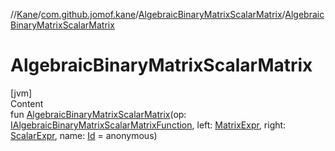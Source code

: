 //[Kane](../../index.md)/[com.github.jomof.kane](../index.md)/[AlgebraicBinaryMatrixScalarMatrix](index.md)/[AlgebraicBinaryMatrixScalarMatrix](-algebraic-binary-matrix-scalar-matrix.md)



# AlgebraicBinaryMatrixScalarMatrix  
[jvm]  
Content  
fun [AlgebraicBinaryMatrixScalarMatrix](-algebraic-binary-matrix-scalar-matrix.md)(op: [IAlgebraicBinaryMatrixScalarMatrixFunction](../-i-algebraic-binary-matrix-scalar-matrix-function/index.md), left: [MatrixExpr](../-matrix-expr/index.md), right: [ScalarExpr](../-scalar-expr/index.md), name: [Id](../../com.github.jomof.kane.impl/index.md#%5Bcom.github.jomof.kane.impl%2FId%2F%2F%2FPointingToDeclaration%2F%5D%2FClasslikes%2F-1533330156) = anonymous)  



